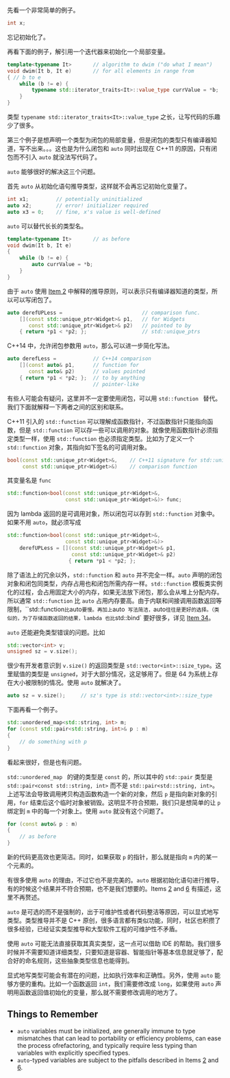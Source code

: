 先看一个非常简单的例子。
```cpp
int x;
```
忘记初始化了。

再看下面的例子，解引用一个迭代器来初始化一个局部变量。
```cpp
template<typename It>       // algorithm to dwim ("do what I mean")
void dwim(It b, It e)       // for all elements in range from
{ // b to e
    while (b != e) {
        typename std::iterator_traits<It>::value_type currValue = *b;
    }
}
```

类型 `typename std::iterator_traits<It>::value_type` 之长，让写代码的乐趣少了很多。

第三个例子是想声明一个类型为闭包的局部变量，但是闭包的类型只有编译器知道，写不出来。。。这也是为什么闭包和 `auto` 同时出现在 C++11 的原因，只有闭包而不引入 `auto` 就没法写代码了。

`auto` 能够很好的解决这三个问题。

首先 `auto` 从初始化语句推导类型，这样就不会再忘记初始化变量了。
```cpp
int x1;         // potentially uninitialized
auto x2;        // error! initializer required
auto x3 = 0;    // fine, x's value is well-defined
```

`auto` 可以替代长长的类型名。
```cpp
template<typename It>       // as before
void dwim(It b, It e)
{
    while (b != e) {
        auto currValue = *b;
    }
}
```

由于 `auto` 使用 [Item 2](../ch01_Deducing_Types/02_Understand_auto_type_deduction.md) 中解释的推导原则，可以表示只有编译器知道的类型，所以可以写闭包了。
```cpp
auto derefUPLess =                          // comparison func.
    [](const std::unique_ptr<Widget>& p1,   // for Widgets
       const std::unique_ptr<Widget>& p2)   // pointed to by
    { return *p1 < *p2; };                  // std::unique_ptrs
```

C++14 中，允许闭包参数用 `auto`，那么可以进一步简化写法。
```cpp
auto derefLess =            // C++14 comparison
    [](const auto& p1,      // function for
       const auto& p2)      // values pointed
    { return *p1 < *p2; };  // to by anything
                            // pointer-like
```

有些人可能会有疑问，这里并不一定要使用闭包，可以用 `std::function ` 替代。我们下面就解释一下两者之间的区别和联系。

C++11 引入的 `std::function` 可以理解成函数指针，不过函数指针只能指向函数，但是 `std::function` 可以存一些可以调用的对象。就像使用函数指针必须指定类型一样，使用 `std::function` 也必须指定类型。比如为了定义一个 `std::function` 对象，其指向如下签名的可调用对象。
```cpp
bool(const std::unique_ptr<Widget>&,    // C++11 signature for std::unique_ptr<Widget>
     const std::unique_ptr<Widget>&)    // comparison function
```

其变量名是 `func`
```cpp
std::function<bool(const std::unique_ptr<Widget>&,
                   const std::unique_ptr<Widget>&)> func;
```

因为 lambda 返回的是可调用对象，所以闭包可以存到 `std::function` 对象中。如果不用 `auto`，就必须写成
```cpp
std::function<bool(const std::unique_ptr<Widget>&,
                   const std::unique_ptr<Widget>&)>
    derefUPLess = [](const std::unique_ptr<Widget>& p1,
                     const std::unique_ptr<Widget>& p2)
                    { return *p1 < *p2; };
```

除了语法上的冗余以外，`std::function` 和 `auto` 并不完全一样。`auto` 声明的闭包对象和闭包同类型，内存占用也和闭包所需内存一样。`std::function` 模板类实例化的过程，会占用固定大小的内存，如果无法放下闭包，那么会从堆上分配内存。所以通常 `std::function` 比 `auto` 占用内存要高。由于内联和间接调用函数返回等限制，``std::function` 比 `auto` 要慢。再加上 `auto` 写法简洁，`auto` 往往是更好的选择。（类似的，为了存储函数返回的结果，lambda 也比 `std::bind` 要好很多，详见 [Item 34](../ch06_Lambda_Expressions/34_Prefer_lambdas_to_std_bind.md)。

`auto` 还能避免类型错误的问题。比如
```cpp
std::vector<int> v;
unsigned sz = v.size();
```

很少有开发者意识到 `v.size()` 的返回类型是 `std::vector<int>::size_type`。这里赋值的类型是 `unsigned`，对于大部分情况，这足够用了。但是 64 为系统上存在大小被限制的情况。使用 `auto` 就解决了。
```cpp
auto sz = v.size();     // sz's type is std::vector<int>::size_type
```

下面再看一个例子。
```cpp
std::unordered_map<std::string, int> m;
for (const std::pair<std::string, int>& p : m)
{
    // do something with p
}
```

看起来很好，但是也有问题。

`std::unordered_map ` 的键的类型是 `const` 的，所以其中的 `std::pair` 类型是 `std::pair<const std::string, int>` 而不是 `std::pair<std::string, int>`。上述写法会导致调用拷贝构造函数构造一个新的对象，然后 `p` 是指向新对象的引用，`for` 结束后这个临时对象被销毁。这明显不符合预期，我们只是想简单的让 `p` 绑定到 `m` 中的每一个对象上。使用 `auto` 就没有这个问题了。
```cpp
for (const auto& p : m)
{
    // as before
}
```

新的代码更高效也更简洁。同时，如果获取 `p` 的指针，那么就是指向 `m` 内的某一个元素的。

有很多使用 `auto` 的理由，不过它也不是完美的。`auto` 根据初始化语句进行推导，有的时候这个结果并不符合预期，也不是我们想要的。Items [2](../ch01_Deducing_Types/02_Understand_auto_type_deduction.md) and [6](./06_Use_the_explicitly_typed_initializer_idiom_when_auto_deduces_undesired_types.md) 有描述，这里不再赘述。

`auto` 是可选的而不是强制的，出于可维护性或者代码整洁等原因，可以显式地写类型。类型推导并不是 C++ 原创，很多语言都有类似功能，同时，社区也积攒了很多经验，已经证实类型推导和大型软件工程的可维护性不矛盾。

使用 `auto` 可能无法直接获取其真实类型，这一点可以借助 IDE 的帮助。我们很多时候并不需要知道详细类型，只要知道是容器、智能指针等基本信息就足够了，配合好的命名规则，这些抽象类型信息也能得到。

显式地写类型可能会有潜在的问题，比如执行效率和正确性。另外，使用 `auto` 能够方便的重构。比如一个函数返回 `int`，我们需要修改成 `long`，如果使用 `auto` 声明用函数返回值初始化的变量，那么就不需要修改调用的地方了。

## Things to Remember
* `auto` variables must be initialized, are generally immune to type mismatches that can lead to portability or efficiency problems, can ease the process ofrefactoring, and typically require less typing than variables with explicitly specified types.
* `auto`-typed variables are subject to the pitfalls described in Items [2](../ch01_Deducing_Types/02_Understand_auto_type_deduction.md) and [6](./06_Use_the_explicitly_typed_initializer_idiom_when_auto_deduces_undesired_types.md).

